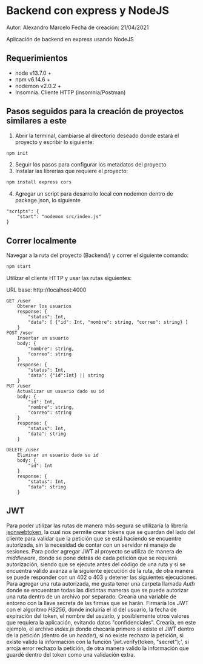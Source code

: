 # Backend con express y NodeJS

Autor: Alexandro Marcelo
Fecha de creación: 21/04/2021

Aplicación de backend en express usando NodeJS

## Requerimientos

* node v13.7.0 +
* npm v6.14.6 +
* nodemon v2.0.2 +
* Insomnia. Cliente HTTP (insomnia/Postman)

## Pasos seguidos para la creación de proyectos similares a este

1. Abrir la terminal, cambiarse al directorio deseado donde estará el proyecto y escribir lo siguiente:

```bash
npm init
```

2. Seguir los pasos para configurar los metadatos del proyecto
3. Instalar las librerías que requiere el proyecto:

```bash
npm install express cors
```

4. Agregar un script para desarrollo local con nodemon dentro de package.json, lo siguiente

```
"scripts": {
    "start": "nodemon src/index.js"
}
```

## Correr localmente

Navegar a la ruta del proyecto (Backend/) y correr el siguiente comando:

```bash
npm start
```

Utilizar el cliente HTTP y usar las rutas siguientes:

URL base: http://localhost:4000

```
GET /user
    Obtener los usuarios
    response: {
        "status": Int,
        "data": [ {"id": Int, "nombre": string, "correo": string} ]
    }
POST /user
    Insertar un usuario
    body: {
        "nombre": string,
        "correo": string
    }
    response: {
        "status": Int,
        "data": {"id":Int} || string
    }
PUT /user
    Actualizar un usuario dado su id
    body: {
        "id": Int,
        "nombre": string,
        "correo": string
    }
    response: {
        "status": Int,
        "data": string
    }

DELETE /user
    Eliminar un usuario dado su id
    body: {
        "id": Int
    }
    response: {
        "status": Int,
        "data": string
    }
```

## JWT

Para poder utilizar las rutas de manera más segura se utilizaría la librería [jsonwebtoken](https://www.npmjs.com/package/jsonwebtoken), la cual nos permite crear tokens que se guardan del lado del cliente para validar que la petición que se está haciendo se encuentre autorizada, sin la necesidad de contar con un servidor ni manejo de sesiones. 
Para poder agregar JWT al proyecto se utiliza de manera de _middleware_, donde se pone detrás de cada petición que se requiera autorización, siendo que se ejecute antes del código de una ruta y si se encuentra válido avanza a la siguiente ejecución de la ruta, de otra manera se puede responder con un 402 o 403 y detener las siguientes ejecuciones.
Para agregar una ruta autorizada, me gusta tener una carpeta llamada _Auth_ donde se encuentran todas las distintas maneras que se puede autorizar una ruta dentro de un archivo por separado. 
Crearía una variable de entorno con la llave secreta de las firmas que se harán.
Firmaría los JWT con el algoritmo _HS256_, donde incluiría el id del usuario, la fecha de expiración del token, el nombre del usuario, y posiblemente otros valores que requiera la aplicación, evitando datos "confidenciales".
Crearía, en este ejemplo, el archivo _index.js_ donde checaría primero si existe el JWT dentro de la petición (dentro de un _header_), si no existe rechazo la petición, si existe valido la información con la función 'jwt.verify(token, "secret");', si arroja error rechazo la petición, de otra manera valido la información que guardé dentro del token como una validación extra.
